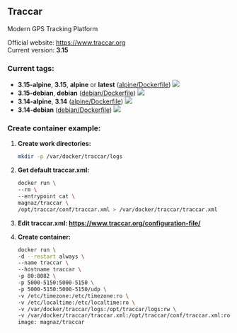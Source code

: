 Traccar
---
Modern GPS Tracking Platform

Official website: <https://www.traccar.org>  
Current version: **3.15**

### Current tags:

- **3.15-alpine**, **3.15**, **alpine** or **latest** ([alpine/Dockerfile](https://github.com/magna-z/docker-traccar/blob/master/alpine/Dockerfile)) [![](https://images.microbadger.com/badges/image/magnaz/traccar:alpine.svg)](https://microbadger.com/images/magnaz/traccar:alpine)
- **3.15-debian**, **debian** ([debian/Dockerfile](https://github.com/magna-z/docker-traccar/blob/master/debian/Dockerfile)) [![](https://images.microbadger.com/badges/image/magnaz/traccar:debian.svg)](https://microbadger.com/images/magnaz/traccar:debian)
- **3.14-alpine**, **3.14** ([alpine/Dockerfile](https://github.com/magna-z/docker-traccar/blob/8acfd19b9f4f060ca4ce7e09d35338b65069248b/alpine/Dockerfile)) [![](https://images.microbadger.com/badges/image/magnaz/traccar:3.14-alpine.svg)](https://microbadger.com/images/magnaz/traccar:3.14-alpine)
- **3.14-debian** ([debian/Dockerfile](https://github.com/magna-z/docker-traccar/blob/8acfd19b9f4f060ca4ce7e09d35338b65069248b/debian/Dockerfile)) [![](https://images.microbadger.com/badges/image/magnaz/traccar:3.14-debian.svg)](https://microbadger.com/images/magnaz/traccar:3.14-debian)

### Create container example:

1. **Create work directories:**
    ```bash
    mkdir -p /var/docker/traccar/logs
    ```

1. **Get default traccar.xml:**
    ```bash
    docker run \
    --rm \
    --entrypoint cat \
    magnaz/traccar \
    /opt/traccar/conf/traccar.xml > /var/docker/traccar/traccar.xml
    ```

1. **Edit traccar.xml: <https://www.traccar.org/configuration-file/>**

1. **Create container:**
    ```bash
    docker run \
    -d --restart always \
    --name traccar \
    --hostname traccar \
    -p 80:8082 \
    -p 5000-5150:5000-5150 \
    -p 5000-5150:5000-5150/udp \
    -v /etc/timezone:/etc/timezone:ro \
    -v /etc/localtime:/etc/localtime:ro \
    -v /var/docker/traccar/logs:/opt/traccar/logs:rw \
    -v /var/docker/traccar/traccar.xml:/opt/traccar/conf/traccar.xml:ro \
    image: magnaz/traccar
    ```
